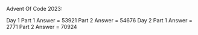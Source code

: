 Advent Of Code 2023:

Day 1 Part 1 Answer = 53921
      Part 2 Answer = 54676
Day 2 Part 1 Answer = 2771
      Part 2 Answer = 70924
